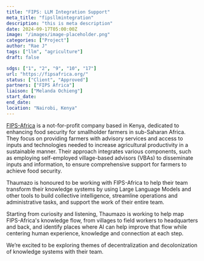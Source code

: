 ```yaml
---
title: "FIPS: LLM Integration Support"
meta_title: "fipsllmintegration"
description: "this is meta description"
date: 2024-09-17T05:00:00Z
image: "/images/image-placeholder.png"
categories: ["Project"]
author: "Rae J"
tags: ["llm", "agriculture"]
draft: false

sdgs: ["1", "2", "9", "10", "17"]
url: "https://fipsafrica.org/"
status: ["Client", "Approved"]
partners: ["FIPS Africa"]
liaison: ["Melanda Ochieng"]
start_date:
end_date:
location: "Nairobi, Kenya"
---
```


[FIPS-Africa](https://fipsafrica.org/) is a not-for-profit company based in Kenya, dedicated to enhancing food security for smallholder farmers in sub-Saharan Africa. They focus on providing farmers with advisory services and access to inputs and technologies needed to increase agricultural productivity in a sustainable manner. Their approach integrates various components, such as employing self-employed village-based advisors (VBAs) to disseminate inputs and information, to ensure comprehensive support for farmers to achieve food security.

Thaumazo is honoured to be working with FIPS-Africa to help their team transform their knowledge systems by using Large Language Models and other tools to build collective intelligence, streamline operations and administrative tasks, and support the work of their entire team.

Starting from curiosity and listening, Thaumazo is working to help map FIPS-Africa's knowledge flow, from villages to field workers to headquarters and back, and identify places where AI can help improve that flow while centering human experience, knowledge and connection at each step.

We’re excited to be exploring themes of decentralization and decolonization of knowledge systems with their team.
